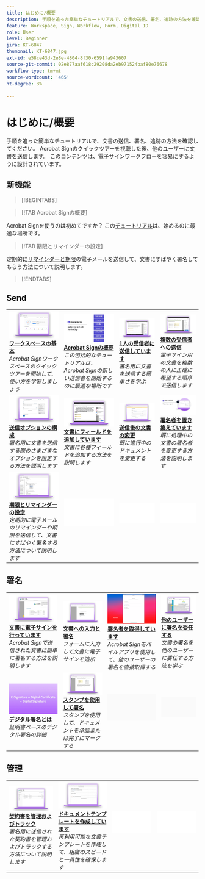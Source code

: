 ```yaml
---
title: はじめに/概要
description: 手順を追った簡単なチュートリアルで、文書の送信、署名、追跡の方法を確認してください
feature: Workspace, Sign, Workflow, Form, Digital ID
role: User
level: Beginner
jira: KT-6847
thumbnail: KT-6847.jpg
exl-id: e58ce43d-2e8e-4804-8f30-6591fa943607
source-git-commit: 02e877aaf618c29208da2eb971524baf80e76678
workflow-type: tm+mt
source-wordcount: '465'
ht-degree: 3%

---
```


# はじめに/概要

手順を追った簡単なチュートリアルで、文書の送信、署名、追跡の方法を確認してください。 Acrobat Signのクイックツアーを視聴した後、他のユーザーに文書を送信します。 このコンテンツは、電子サインワークフローを容易にするように設計されています。

## 新機能

>[!BEGINTABS]

>[!TAB Acrobat Signの概要]

Acrobat Signを使うのは初めてですか？ この[チュートリアル](new-sender.md)は、始めるのに最適な場所です。

>[!TAB 期限とリマインダーの設定]

定期的に[リマインダーと期限](set-deadlines-reminders.md)の電子メールを送信して、文書にすばやく署名してもらう方法について説明します。

>[!ENDTABS]

## Send

<table style="table-layout:fixed">
<tr>
 <td>
    <a href="quick-tour.md">
      <img alt="ワークスペースの基本" src="../assets/workspace.png" />
    </a>
    <div>
    <a href="quick-tour.md"><strong>ワークスペースの基本</strong></a>
    </div>
    <em>Acrobat Signワークスペースのクイックツアーを開始して、使い方を学習しましょう</em>
    <br>
  </td>
  <td>
    <a href="new-sender.md">
      <img alt="Acrobat Signの概要" src="../assets/gettingstartednew.png" />
    </a>
    <div>
    <a href="new-sender.md"><strong>Acrobat Signの概要</strong></a>
    </div>
    <em>この包括的なチュートリアルは、Acrobat Signの新しい送信者を開始するのに最適な場所です</em>
    <br>
  </td>
  <td>
    <a href="send-to-single-recipient.md">
      <img alt="1人の受信者への送信" src="../assets/Send-to-single-recipient.png" />
    </a>
    <div>
    <a href="send-to-single-recipient.md"><strong>1人の受信者に送信しています</strong></a>
    </div>
    <em>署名用に文書を送信する簡単さを学ぶ</em>
    <br>
  </td>
  <td>
    <a href="send-to-multiple-recipients.md">
      <img alt="複数の受信者への送信" src="../assets/Sending-to-multiple-recipients.png" />
    </a>
    <div>
    <a href="send-to-multiple-recipients.md"><strong>複数の受信者への送信</strong></a>
    </div>
    <em>電子サイン用の文書を複数の人に正確に希望する順序で送信します</em>
    <br>
  </td>
</tr>
<tr>
  <td>
    <a href="sending-options.md">
      <img alt="送信オプションの設定" src="../assets/Sendingoptions.png" />
    </a>
    <div>
    <a href="sending-options.md"><strong>送信オプションの構成</strong></a>
    </div>
    <em>署名用に文書を送信する際のさまざまなオプションを設定する方法を説明します</em>
    <br>
  </td>
  <td>
    <a href="adding-fields.md">
      <img alt="文書へのフィールドの追加" src="../assets/AddingFields.png" />
    </a>
    <div>
    <a href="adding-fields.md"><strong>文書にフィールドを追加しています</strong></a>
    </div>
    <em>文書に各種フィールドを追加する方法を説明します</em>
    <br>
  </td>
  <td>
    <a href="modify-in-flight.md">
      <img alt="送信後の文書の変更" src="../assets/Modifying-sending.png" />
    </a>
    <div>
    <a href="modify-in-flight.md"><strong>送信後の文書の変更</strong></a>
    </div>
    <em>既に進行中のドキュメントを変更する</em>
    <br>
  </td>
  <td>
    <a href="replace-signer.md">
      <img alt="署名者の置き換え" src="../assets/replace-signer.png" />
    </a>
    <div>
    <a href="replace-signer.md"><strong>署名者を置き換えています</strong></a>
    </div>
    <em>既に処理中の文書の署名者を変更する方法を説明します</em>
     <br>
  </td>
</tr>
<tr>
  <td>
      <a href="set-deadlines-reminders.md">
        <img alt="期限とリマインダーの設定" src="../assets/Reminders.png" />
      </a>
      <div>
      <a href="set-deadlines-reminders.md"><strong>期限とリマインダーの設定</strong></a>
      </div>
      <em>定期的に電子メールのリマインダーや期限を送信して、文書にすばやく署名する方法について説明します</em>
      <br>
    </td> 
  <td>
      <img alt="スペーサー" src="../assets/Whitespacer.png" />
      <div>
      <br>
    </td>
    <td>
      <img alt="スペーサー" src="../assets/Whitespacer.png" />
      <div>
      <br>
    </td>
    <td>
      <img alt="スペーサー" src="../assets/Whitespacer.png" />
      <div>
      <br>
    </td>
</tr>
</table>

## 署名

<table style="table-layout:fixed">
<tr>
  <td>
    <a href="electronically-sign-a-document.md">
      <img alt="文書の電子サイン" src="../assets/Electronically-sign.png" />
    </a>
    <div>
    <a href="electronically-sign-a-document.md"><strong>文書に電子サインを行っています</strong></a>
    </div>
    <em>Acrobat Signで送信された文書に簡単に署名する方法を説明します</em>
    <br>
  </td>
  <td>
    <a href="fill-and-sign.md">
      <img alt="文書への入力と署名" src="../assets/FillandSign.png" />
    </a>
    <div>
    <a href="fill-and-sign.md"><strong>文書への入力と署名</strong></a>
    </div>
    <em>フォームに入力して文書に電子サインを追加</em>
    <br>
  </td>
  <td>
    <a href="sign-in-person.md">
      <img alt="対面で署名を取得" src="../assets/In-person.png" />
    </a>
    <div>
    <a href="sign-in-person.md"><strong>署名者を取得しています</strong></a>
    </div>
    <em>Acrobat Signモバイルアプリを使用して、他のユーザーの署名を直接取得する</em>
    <br>
  </td>
  <td>
    <a href="delegate-signing.md">
      <img alt="他のユーザーに署名を委任" src="../assets/Delegatesigning.png" />
    </a>
    <div>
    <a href="delegate-signing.md"><strong>他のユーザーに署名を委任する</strong></a>
    </div>
    <em>文書の署名を他のユーザーに委任する方法を学ぶ</em>
    <br>
  </td>
</tr>
<tr>
  <td>
    <a href="sign-with-a-digital-signature.md">
      <img alt="電子署名とは" src="../assets/whatisdigsig.png" />
    </a>
    <div>
    <a href="sign-with-a-digital-signature.md"><strong>デジタル署名とは</strong></a>
    </div>
    <em>証明書ベースのデジタル署名の詳細</em>
    <br>
  </td>
  <td>
    <a href="sign-with-a-stamp.md">
      <img alt="スタンプを使用した署名" src="../assets/Stamp.png" />
    </a>
    <div>
    <a href="sign-with-a-stamp.md"><strong>スタンプを使用して署名</strong></a>
    </div>
    <em>スタンプを使用して、ドキュメントを承認または完了にマークする</em>
     <br>
  </td> 
 <td>
    <img alt="スペーサー" src="../assets/Grayspacer.png" />
    <div>
    <br>
  </td>
  <td>
    <img alt="スペーサー" src="../assets/Grayspacer.png" />
    <div>
    <br>
  </td>
</tr>  
</table>

## 管理

<table style="table-layout:fixed">
<tr>
  <td>
    <a href="manage-and-track.md">
      <img alt="契約書を管理およびトラック" src="../assets/Manage.png" />
    </a>
    <div>
    <a href="manage-and-track.md"><strong>契約書を管理およびトラック</strong></a>
    </div>
    <em>署名用に送信された契約書を管理およびトラックする方法について説明します</em>
    <br>
  </td>
  <td>
    <a href="../sign-advanced-users/create-a-template.md">
      <img alt="文書テンプレートの作成" src="../assets/Template.png" />
    </a>
    <div>
    <a href="../sign-advanced-users/create-a-template.md"><strong>ドキュメントテンプレートを作成しています</strong></a>
    </div>
    <em>再利用可能な文書テンプレートを作成して、組織のスピードと一貫性を確保します</em>
    <br>
  </td>
  <td>
    <img alt="スペーサー" src="../assets/Whitespacer.png" />
    <div>
    <br>
  </td>
  <td>
    <img alt="スペーサー" src="../assets/Whitespacer.png" />
    <div>
    <br>
  </td>
</tr>
</table>
